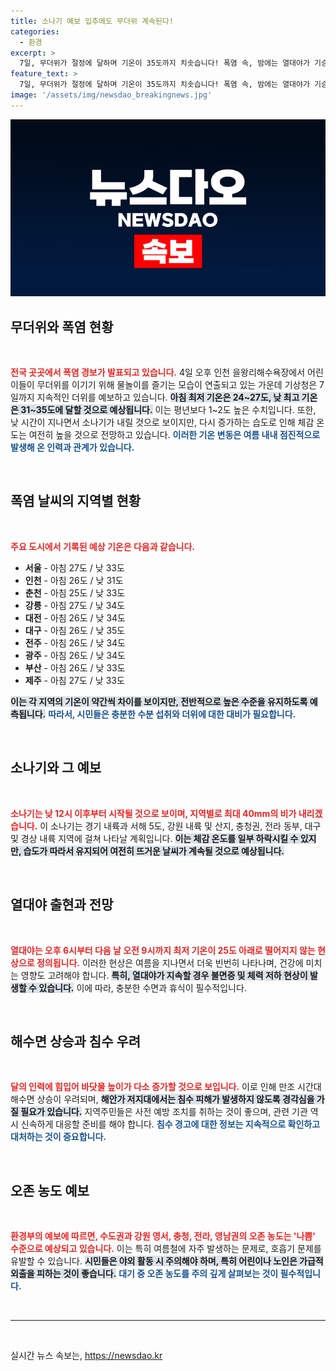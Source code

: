 ```yaml
---
title: 소나기 예보 입추에도 무더위 계속된다!
categories:
  - 환경
excerpt: >
  7일, 무더위가 절정에 달하며 기온이 35도까지 치솟습니다! 폭염 속, 밤에는 열대야가 기승을 부리고 해수면 상승으로 인한 침수 경고까지. 여러분, 여름 장마철 끝자락, 유의하세요!
feature_text: >
  7일, 무더위가 절정에 달하며 기온이 35도까지 치솟습니다! 폭염 속, 밤에는 열대야가 기승을 부리고 해수면 상승으로 인한 침수 경고까지. 여러분, 여름 장마철 끝자락, 유의하세요!
image: '/assets/img/newsdao_breakingnews.jpg'
---
```


<p><img src="/assets/img/newsdao_breakingnews.jpg" alt="ontimetimes 속보" /></p>

<h2 data-ke-size="size26">무더위와 폭염 현황</h2>

<p data-ke-size="size16">&nbsp;</p>

<p><b><span style="color: #ee2323;">전국 곳곳에서 폭염 경보가 발표되고 있습니다.</span></b> 4일 오후 인천 을왕리해수욕장에서 어린이들이 무더위를 이기기 위해 물놀이를 즐기는 모습이 연출되고 있는 가운데 기상청은 7일까지 지속적인 더위를 예보하고 있습니다. <b><span style="background-color: #21538527;">아침 최저 기온은 24~27도, 낮 최고 기온은 31~35도에 달할 것으로 예상됩니다.</span></b> 이는 평년보다 1~2도 높은 수치입니다. 또한, 낮 시간이 지나면서 소나기가 내릴 것으로 보이지만, 다시 증가하는 습도로 인해 체감 온도는 여전히 높을 것으로 전망하고 있습니다. <b><span style="color: #1a5490;">이러한 기온 변동은 여름 내내 점진적으로 발생해 온 인력과 관계가 있습니다.</span></b></p>

<p data-ke-size="size16">&nbsp;</p>

<h2 data-ke-size="size26">폭염 날씨의 지역별 현황</h2>

<p data-ke-size="size16">&nbsp;</p>

<p><b><span style="color: #ee2323;">주요 도시에서 기록된 예상 기온은 다음과 같습니다.</span></b></p>

<ul>
    <li><b>서울</b> - 아침 27도 / 낮 33도</li>
    <li><b>인천</b> - 아침 26도 / 낮 31도</li>
    <li><b>춘천</b> - 아침 25도 / 낮 33도</li>
    <li><b>강릉</b> - 아침 27도 / 낮 34도</li>
    <li><b>대전</b> - 아침 26도 / 낮 34도</li>
    <li><b>대구</b> - 아침 26도 / 낮 35도</li>
    <li><b>전주</b> - 아침 26도 / 낮 34도</li>
    <li><b>광주</b> - 아침 26도 / 낮 34도</li>
    <li><b>부산</b> - 아침 26도 / 낮 33도</li>
    <li><b>제주</b> - 아침 27도 / 낮 33도</li>
</ul>

<p><b><span style="background-color: #21538527;">이는 각 지역의 기온이 약간씩 차이를 보이지만, 전반적으로 높은 수준을 유지하도록 예측됩니다.</span></b> <b><span style="color: #1a5490;">따라서, 시민들은 충분한 수분 섭취와 더위에 대한 대비가 필요합니다.</span></b></p>

<p data-ke-size="size16">&nbsp;</p>

<h2 data-ke-size="size26">소나기와 그 예보</h2>

<p data-ke-size="size16">&nbsp;</p>

<p><b><span style="color: #ee2323;">소나기는 낮 12시 이후부터 시작될 것으로 보이며, 지역별로 최대 40mm의 비가 내리겠습니다.</span></b> 이 소나기는 경기 내륙과 서해 5도, 강원 내륙 및 산지, 충청권, 전라 동부, 대구 및 경상 내륙 지역에 걸쳐 나타날 계획입니다. <b><span style="background-color: #21538527;">이는 체감 온도를 일부 하락시킬 수 있지만, 습도가 따라서 유지되어 여전히 뜨거운 날씨가 계속될 것으로 예상됩니다.</span></b></p>

<p data-ke-size="size16">&nbsp;</p>

<h2 data-ke-size="size26">열대야 출현과 전망</h2>

<p data-ke-size="size16">&nbsp;</p>

<p><b><span style="color: #ee2323;">열대야는 오후 6시부터 다음 날 오전 9시까지 최저 기온이 25도 아래로 떨어지지 않는 현상으로 정의됩니다.</span></b> 이러한 현상은 여름을 지나면서 더욱 빈번히 나타나며, 건강에 미치는 영향도 고려해야 합니다. <b><span style="background-color: #21538527;">특히, 열대야가 지속할 경우 불면증 및 체력 저하 현상이 발생할 수 있습니다.</span></b> 이에 따라, 충분한 수면과 휴식이 필수적입니다.</p>

<p data-ke-size="size16">&nbsp;</p>

<h2 data-ke-size="size26">해수면 상승과 침수 우려</h2>

<p data-ke-size="size16">&nbsp;</p>

<p><b><span style="color: #ee2323;">달의 인력에 힘입어 바닷물 높이가 다소 증가할 것으로 보입니다.</span></b> 이로 인해 만조 시간대 해수면 상승이 우려되며, <b><span style="background-color: #21538527;">해안가 저지대에서는 침수 피해가 발생하지 않도록 경각심을 가질 필요가 있습니다.</span></b> 지역주민들은 사전 예방 조치를 취하는 것이 좋으며, 관련 기관 역시 신속하게 대응할 준비를 해야 합니다. <b><span style="color: #1a5490;">침수 경고에 대한 정보는 지속적으로 확인하고 대처하는 것이 중요합니다.</span></b></p>

<p data-ke-size="size16">&nbsp;</p>

<h2 data-ke-size="size26">오존 농도 예보</h2>

<p data-ke-size="size16">&nbsp;</p>

<p><b><span style="color: #ee2323;">환경부의 예보에 따르면, 수도권과 강원 영서, 충청, 전라, 영남권의 오존 농도는 '나쁨' 수준으로 예상되고 있습니다.</span></b> 이는 특히 여름철에 자주 발생하는 문제로, 호흡기 문제를 유발할 수 있습니다. <b><span style="background-color: #21538527;">시민들은 야외 활동 시 주의해야 하며, 특히 어린이나 노인은 가급적 외출을 피하는 것이 좋습니다.</span></b> <b><span style="color: #1a5490;">대기 중 오존 농도를 주의 깊게 살펴보는 것이 필수적입니다.</span></b></p>

<p data-ke-size="size16">&nbsp;</p>

<hr />

<p data-ke-size="size16">&nbsp;</p>
실시간 뉴스 속보는, <a href="https://newsdao.kr" rel="dofollow">https://newsdao.kr</a>


